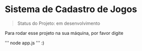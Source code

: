 <h1>Sistema de Cadastro de Jogos</h1>

>Status do Projeto: em desenvolvimento

Para rodar esse projeto na sua máquina, por favor digite

'''
node app.js
'''
:)
